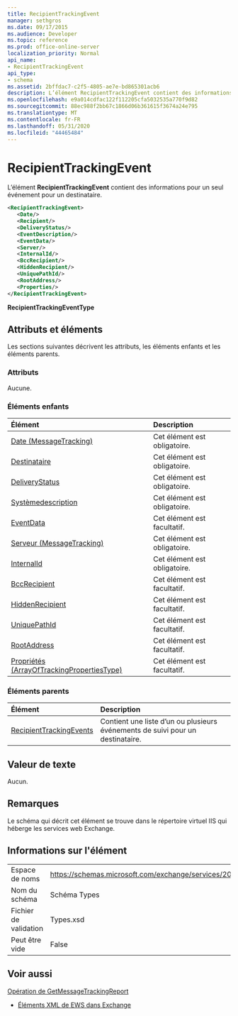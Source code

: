 ```yaml
---
title: RecipientTrackingEvent
manager: sethgros
ms.date: 09/17/2015
ms.audience: Developer
ms.topic: reference
ms.prod: office-online-server
localization_priority: Normal
api_name:
- RecipientTrackingEvent
api_type:
- schema
ms.assetid: 2bffdac7-c2f5-4805-ae7e-bd865301acb6
description: L’élément RecipientTrackingEvent contient des informations pour un seul événement pour un destinataire.
ms.openlocfilehash: e9a014cdfac122f112205cfa5032535a770f9d82
ms.sourcegitcommit: 88ec988f2bb67c1866d06b361615f3674a24e795
ms.translationtype: MT
ms.contentlocale: fr-FR
ms.lasthandoff: 05/31/2020
ms.locfileid: "44465484"
---
```

# <a name="recipienttrackingevent"></a>RecipientTrackingEvent

L’élément **RecipientTrackingEvent** contient des informations pour un seul événement pour un destinataire. 
  
```XML
<RecipientTrackingEvent>
   <Date/>
   <Recipient/>
   <DeliveryStatus/>
   <EventDescription/>
   <EventData/>
   <Server/>
   <InternalId/>
   <BccRecipient/>
   <HiddenRecipient/>
   <UniquePathId/>
   <RootAddress/>
   <Properties/>
</RecipientTrackingEvent>
```

 **RecipientTrackingEventType**
## <a name="attributes-and-elements"></a>Attributs et éléments

Les sections suivantes décrivent les attributs, les éléments enfants et les éléments parents.
  
### <a name="attributes"></a>Attributs

Aucune.
  
### <a name="child-elements"></a>Éléments enfants

|**Élément**|**Description**|
|:-----|:-----|
|[Date (MessageTracking)](date-messagetracking.md) <br/> |Cet élément est obligatoire.  <br/> |
|[Destinataire](recipient.md) <br/> |Cet élément est obligatoire.  <br/> |
|[DeliveryStatus](deliverystatus.md) <br/> |Cet élément est obligatoire.  <br/> |
|[Systèmedescription](eventdescription.md) <br/> |Cet élément est obligatoire.  <br/> |
|[EventData](eventdata.md) <br/> |Cet élément est facultatif.  <br/> |
|[Serveur (MessageTracking)](server-messagetracking.md) <br/> |Cet élément est obligatoire.  <br/> |
|[InternalId](internalid.md) <br/> |Cet élément est obligatoire.  <br/> |
|[BccRecipient](bccrecipient.md) <br/> |Cet élément est facultatif.  <br/> |
|[HiddenRecipient](hiddenrecipient.md) <br/> |Cet élément est facultatif.  <br/> |
|[UniquePathId](uniquepathid.md) <br/> |Cet élément est facultatif.  <br/> |
|[RootAddress](rootaddress.md) <br/> |Cet élément est facultatif.  <br/> |
|[Propriétés (ArrayOfTrackingPropertiesType)](properties-arrayoftrackingpropertiestype.md) <br/> |Cet élément est facultatif.  <br/> |
   
### <a name="parent-elements"></a>Éléments parents

|**Élément**|**Description**|
|:-----|:-----|
|[RecipientTrackingEvents](recipienttrackingevents.md) <br/> |Contient une liste d’un ou plusieurs événements de suivi pour un destinataire.  <br/> |
   
## <a name="text-value"></a>Valeur de texte

Aucun.
  
## <a name="remarks"></a>Remarques

Le schéma qui décrit cet élément se trouve dans le répertoire virtuel IIS qui héberge les services web Exchange.
  
## <a name="element-information"></a>Informations sur l'élément

|||
|:-----|:-----|
|Espace de noms  <br/> |https://schemas.microsoft.com/exchange/services/2006/types  <br/> |
|Nom du schéma  <br/> |Schéma Types  <br/> |
|Fichier de validation  <br/> |Types.xsd  <br/> |
|Peut être vide  <br/> |False  <br/> |
   
## <a name="see-also"></a>Voir aussi



[Opération de GetMessageTrackingReport](getmessagetrackingreport-operation.md)


- [Éléments XML de EWS dans Exchange](ews-xml-elements-in-exchange.md)

